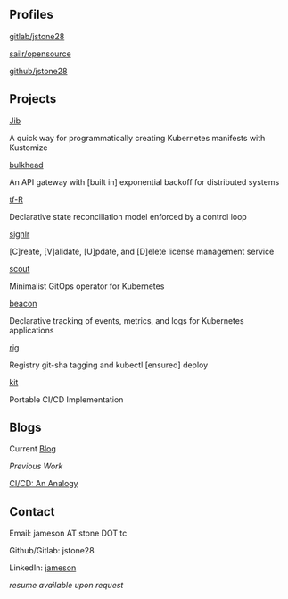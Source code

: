 ## Profiles

[gitlab/jstone28](https://gitlab.com/jstone28)

[sailr/opensource](https://gitlab.com/sailr/opensource)

[github/jstone28](https://github.com/jstone28)

## Projects

[Jib](https://gitlab.com/sailr/opensource/jib)

A quick way for programmatically creating Kubernetes manifests with Kustomize

[bulkhead](https://gitlab.com/sailr/opensource/bulkhead)

An API gateway with [built in] exponential backoff for distributed systems

[tf-R](https://gitlab.com/sailr/opensource/tf-r)

Declarative state reconciliation model enforced by a control loop

[signlr](https://gitlab.com/sailr/opensource/signlr)

[C]reate, [V]alidate, [U]pdate, and [D]elete license management service

[scout](https://gitlab.com/sailr/opensource/scout)

Minimalist GitOps operator for Kubernetes

[beacon](https://gitlab.com/sailr/opensource/beacon)

Declarative tracking of events, metrics, and logs for Kubernetes applications

[rig](https://gitlab.com/sailr/opensource/rig)

Registry git-sha tagging and kubectl [ensured] deploy

[kit](https://gitlab.com/sailr/opensource/kit)

Portable CI/CD Implementation

## Blogs

Current [Blog](blog/index.md)

*Previous Work*

[CI/CD: An Analogy](https://sailr.co/blog/ci-cd-analogy/)

## Contact

Email: jameson AT stone DOT tc

Github/Gitlab: jstone28

LinkedIn: [jameson](https://www.linkedin.com/in/jameson-stone-66b521196)

*resume available upon request*
